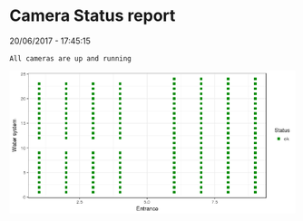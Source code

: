 Camera Status report
================
20/06/2017 - 17:45:15

    All cameras are up and running

![](camreport_files/figure-markdown_github/unnamed-chunk-2-1.png)
